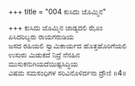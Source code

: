 +++
title = "004 ಕುಸಿದು ಜೊಮ್ಮಿನ"

+++
ಕುಸಿದು ಜೊಮ್ಮಿನ ಜಾಡ್ಯದಲಿ ಝೊಂ  
ಪಿಸಿದರಿಬ್ಬರು ರಾಯಗರುಡಿಯ  
ಜಸದ ರಹಿಯಲಿ ಸ್ವಾಮಿಕಾರ್ಯದ ಹೊತ್ತಹೊರಿಗೆಯಲಿ  
ಉಸುರು ಮಿಡುಕದೆ ನಿದ್ರೆ ನೆನಹಿನ  
ಮುಸುಕನುಗಿಯದೆಯಿಷ್ಟಸಿದ್ಧಿಯ  
ವಿಷಮ ಸಮಸಂಧಿಗಳ ಸರಿವಿನೊಳಿರ್ದನಾ ದ್ರೌಣಿ     ॥4॥